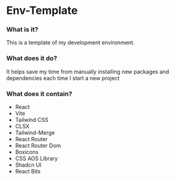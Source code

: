 # Env-Template

### What is it?
This is a template of my development environment.

### What does it do?
It helps save my time from manually installing new packages and dependencies each time I start a new project

### What does it contain?
- React
- Vite 
- Tailwind CSS
- CLSX
- Tailwind-Merge
- React Router
- React Router Dom
- Boxicons
- CSS AOS Library
- Shadcn UI
- React Bits 
